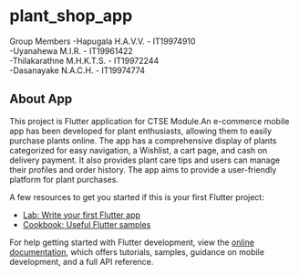 # plant_shop_app

Group Members
-Hapugala H.A.V.V. - IT19974910 <br>
-Uyanahewa M.I.R. - IT19961422 <br>
-Thilakarathne M.H.K.T.S. - IT19972244 <br>
-Dasanayake N.A.C.H. - IT19974774 <br>


## About App

This project is Flutter application for CTSE Module.An e-commerce mobile app has been developed for plant enthusiasts, allowing them to easily purchase plants online. The app has a comprehensive display of plants categorized for easy navigation, a Wishlist, a cart page, and cash on delivery payment. It also provides plant care tips and users can manage their profiles and order history. The app aims to provide a user-friendly platform for plant purchases.

A few resources to get you started if this is your first Flutter project:

- [Lab: Write your first Flutter app](https://docs.flutter.dev/get-started/codelab)
- [Cookbook: Useful Flutter samples](https://docs.flutter.dev/cookbook)

For help getting started with Flutter development, view the
[online documentation](https://docs.flutter.dev/), which offers tutorials,
samples, guidance on mobile development, and a full API reference.
